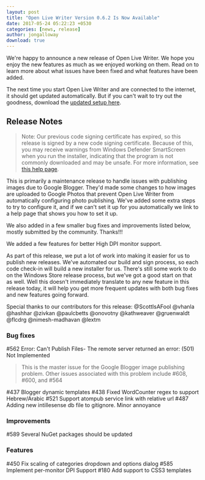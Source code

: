 ```yaml
---
layout: post
title: "Open Live Writer Version 0.6.2 Is Now Available"
date: 2017-05-24 05:22:23 +0530
categories: [news, release]
author: jongalloway
download: true
---
```


We're happy to announce a new release of Open Live Writer. We hope you enjoy the new features as much as we enjoyed working on them. Read on to learn more about what issues have been fixed and what features have been added.

The next time you start Open Live Writer and are connected to the internet, it should get updated automatically. But if you can't wait to try out the goodness, download the [updated setup here](https://openlivewriter.azureedge.net/stable/Releases/OpenLiveWriterSetup.exe).

## Release Notes

> Note: Our previous code signing certificate has expired, so this release is signed by a new code signing certificate. Because of this, you may receive warnings from Windows Defender SmartScreen when you run
the installer, indicating that the program is not commonly downloaded and may be unsafe. For more information, see [this help page](http://openlivewriter.org/tutorials/unrecognizedApp.html).

This is primarily a maintenance release to handle issues with publishing images due to Google Blogger. They'd made some changes to how images are uploaded to Google Photos that prevent Open Live Writer from automatically configuring photo publishing. We've added some extra steps to try to configure it, and if we can't set it up for you automatically we link to a help page that shows you how to set it up.

We also added in a few smaller bug fixes and improvements listed below, mostly submitted by the community. Thanks!!!

We added a few features for better High DPI monitor support.

As part of this release, we put a lot of work into making it easier for us to publish new releases. We've automated our build and sign process, so each code check-in will build a new installer for us. There's still some work to do on the Windows Store release process, but we've got a good start on that as well. Well this doesn't immediately translate to any new feature in this release today, it will help you get more frequent updates with both bug fixes and new features going forward.

Special thanks to our contributors for this release:
@ScottIsAFool @vhanla @hashhar @zivkan @paulcbetts @onovotny @kathweaver @gruenwaldt @flcdrg @nimesh-madhavan @lextm 

### Bug fixes

#562 Error: Can't Publish Files- The remote server returned an error: (501) Not Implemented
> This is the master issue for the Google Blogger image publishing problem. Other issues associated with this problem include #608, #600, and #564

#437 Blogger dynamic templates
#438 Fixed WordCounter regex to support Hebrew/Arabic
#521 Support atompub service link with relative url
#487 Adding new intillesense db file to gitignore. Minor annoyance

### Improvements

#589 Several NuGet packages should be updated

### Features

#450 Fix scaling of categories dropdown and options dialog
#585 Implement per-monitor DPI Support
#180 Add support to CSS3 templates
